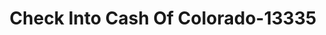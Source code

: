 ---
f_zip-code: 80123
f_state-code: CO
title: Check Into Cash Of Colorado-13335
f_phone: 303-933-1395
f_city-only: Littleton
f_address: 9116 W Bowles Ave Ste 7 Littleton
f_location-unique-id: '13335'
slug: check-into-cash-of-colorado-13335
updated-on: '2024-05-30T13:46:58.046Z'
created-on: '2024-05-30T13:36:59.803Z'
published-on: '2024-05-30T13:54:32.469Z'
f_city-state: cms/city/littleton-co.md
f_company: cms/company/check-into-cash-of-colorado.md
f_state: cms/state/colorado.md
layout: '[payday-loan].html'
tags: payday-loan
---